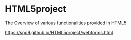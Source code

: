 # HTML5project

The Overview of various functionalities provided in HTML5

https://spd9.github.io/HTML5project/webforms.html
